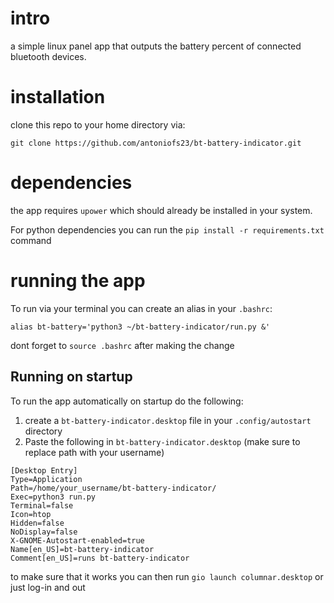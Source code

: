 # intro
a simple linux panel app that outputs the battery percent of connected bluetooth devices. 

# installation
clone this repo to your home directory via:

`git clone https://github.com/antoniofs23/bt-battery-indicator.git`

# dependencies
the app requires `upower` which should already be installed in your system.

For python dependencies you can run the `pip install -r requirements.txt` command 

# running the app

To run via your terminal you can create an alias in your `.bashrc`:

`alias bt-battery='python3 ~/bt-battery-indicator/run.py &'`

dont forget to `source .bashrc` after making the change

## Running on startup
To run the app automatically on startup do the following:
1. create a `bt-battery-indicator.desktop` file in your `.config/autostart` directory
2. Paste the following in `bt-battery-indicator.desktop` (make sure to replace path with your username)
```
[Desktop Entry]
Type=Application
Path=/home/your_username/bt-battery-indicator/
Exec=python3 run.py
Terminal=false
Icon=htop
Hidden=false
NoDisplay=false
X-GNOME-Autostart-enabled=true
Name[en_US]=bt-battery-indicator
Comment[en_US]=runs bt-battery-indicator
```
to make sure that it works you can then run `gio launch columnar.desktop` or just log-in and out
